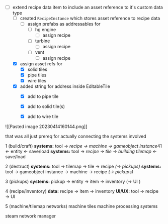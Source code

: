 - [ ] extend recipe data item to include an asset reference to it's custom data type
	- [ ] created `RecipeInstance` which stores asset reference to recipe data
		- [ ] assign prefabs as addressables for
			- [ ] hg engine
				- [ ] assign recipe
			- [ ] turbine
				- [ ] assign recipe
			- [ ] vent
				- [ ] assign recipe
	- [x] assign asset refs for 
		- [x] solid tiles
		- [x] pipe tiles
		- [x] wire tiles
	- [x] added string for address inside EditableTile 
		- [x] add to pipe tile
		- [x] add to solid tile(s)
		- [x] add to wire tile


![[Pasted image 20230414160144.png]]



that was all just prereq for actually connecting the systems involved 

1 (build/craft)
**systems:** tool → *recipe → machine → gameobject instance*41 ← entity ← save/load
**systems:** tool → *recipe → tile → building tilemap* ← save/load


2 (destruct)
	**systems:** tool → tilemap → tile → recipe *(→ pickups)*
	**systems:** tool → gameobject instance → machine → recipe *(→ pickups)*

3 (pickups)
	**systems:** pickup → entity → item → inventory (→ UI )

4 (recipe/inventory)
 **data:** recipe → item → inventory
 **UI/UX**: tool → recipe → UI

5 (machine/tilemap networks)
machine tiles
machine processing systems

steam network manager